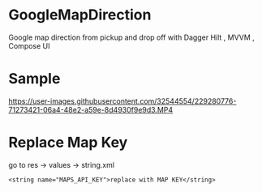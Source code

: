 # GoogleMapDirection
Google map direction from pickup and drop off with Dagger Hilt , MVVM , Compose UI  

# Sample
https://user-images.githubusercontent.com/32544554/229280776-71273421-06a4-48e2-a59e-8d4930f9e9d3.MP4

# Replace Map Key
go to res -> values -> string.xml
```
<string name="MAPS_API_KEY">replace with MAP KEY</string>
```
